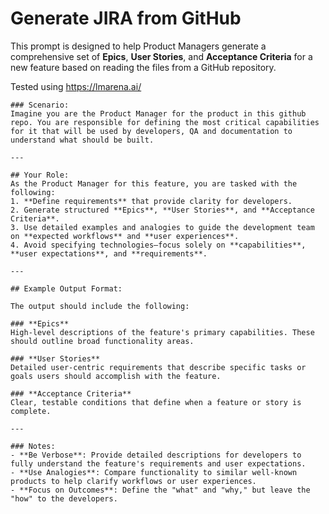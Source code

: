 # Generate JIRA from GitHub

This prompt is designed to help Product Managers generate a comprehensive set of **Epics**, **User Stories**, and **Acceptance Criteria** for a new feature based on reading the files from a GitHub repository.

Tested using https://lmarena.ai/ 

```prompt 
### Scenario:
Imagine you are the Product Manager for the product in this github repo. You are responsible for defining the most critical capabilities for it that will be used by developers, QA and documentation to understand what should be built. 

---

## Your Role:
As the Product Manager for this feature, you are tasked with the following:
1. **Define requirements** that provide clarity for developers.  
2. Generate structured **Epics**, **User Stories**, and **Acceptance Criteria**.  
3. Use detailed examples and analogies to guide the development team on **expected workflows** and **user experiences**.  
4. Avoid specifying technologies—focus solely on **capabilities**, **user expectations**, and **requirements**.  

---

## Example Output Format:

The output should include the following:

### **Epics**
High-level descriptions of the feature's primary capabilities. These should outline broad functionality areas.

### **User Stories**
Detailed user-centric requirements that describe specific tasks or goals users should accomplish with the feature.

### **Acceptance Criteria**
Clear, testable conditions that define when a feature or story is complete.

---

### Notes:
- **Be Verbose**: Provide detailed descriptions for developers to fully understand the feature's requirements and user expectations.  
- **Use Analogies**: Compare functionality to similar well-known products to help clarify workflows or user experiences.  
- **Focus on Outcomes**: Define the "what" and "why," but leave the "how" to the developers.
```

